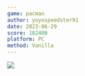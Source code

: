 ```yaml
---
game: pacman
author: yoyospeedster91
date: 2023-06-29
score: 182400
platform: PC
method: Vanilla
---
```

![]({{site.url}}/assets/img/20230629_pacman_yoyospeedster91.png)